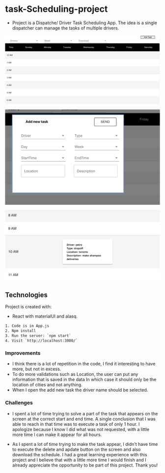 # task-Scheduling-project

- Project is a Dispatche/ Driver Task Scheduling App. The idea is a single dispatcher can manage the tasks of multiple drivers.

![Initial page](https://github.com/cfpcarla/task-Scheduling-project/blob/master/my-app/src/images/initial_page.jpg)

![Add New Task](https://github.com/cfpcarla/task-Scheduling-project/blob/master/my-app/src/images/add_task.jpg)

![Task](https://github.com/cfpcarla/task-Scheduling-project/blob/master/my-app/src/images/task.jpg)

## Technologies

Project is created with:

- React with materialUI and alasq.

```
1. Code is in App.js
2. Npm install
3. Run the server: `npm start`
4. Visit `http://localhost:3000/`
```

### Improvements

- I think there is a lot of repetition in the code, I find it interesting to have more, but not in excess.
- To do more validations such as Location, the user can put any information that is saved in the data In which case it should only be the location of cities and not anything.
- When I open the add new task the driver name should be selected.

### Challenges

- I spent a lot of time trying to solve a part of the task that appears on the screen at the correct start and end time.
  A single conclusion that I was able to reach in that time was to execute a task of only 1 hour. I apologize because I know I did what was not requested, with a little more time I can make it appear for all hours.

- As I spent a lot of time trying to make the task appear, I didn't have time to execute the delete and apdate button on the screen and also download the schedule.
  I had a great learning experience with this project and I believe that with a little more time I would finish and I already appreciate the opportunity to be part of this project. Thank you!
